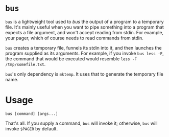 # `bus`

`bus` is a lightweight tool used to _bus_ the output of a program to a temporary file.
It's mainly useful when you want to pipe something into a program that expects a file argument,
and won't accept reading from stdin.
For example, your pager, which of course needs to read commands from stdin.

`bus` creates a temporary file, funnels its stdin into it, and then launches the program supplied as its arguments.
For example, if you invoke `bus less -F`,
the command that would be executed would resemble `less -F /tmp/somefile.txt`.

`bus`'s only dependency is `mktemp`.
It uses that to generate the temporary file name.

# Usage

```
bus [command] [args...]
```

That's all. If you supply a command, `bus` will invoke it;
otherwise, `bus` will invoke `$PAGER` by default.
